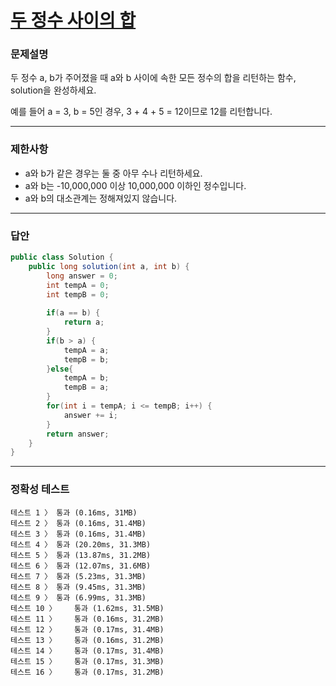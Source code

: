 # <a href="https://school.programmers.co.kr/learn/courses/30/lessons/12912">두 정수 사이의 합</a>

### 문제설명

두 정수 a, b가 주어졌을 때 a와 b 사이에 속한 모든 정수의 합을 리턴하는 함수, solution을 완성하세요.

예를 들어 a = 3, b = 5인 경우, 3 + 4 + 5 = 12이므로 12를 리턴합니다.

***

### 제한사항

 - a와 b가 같은 경우는 둘 중 아무 수나 리턴하세요.
 - a와 b는 -10,000,000 이상 10,000,000 이하인 정수입니다.
 - a와 b의 대소관계는 정해져있지 않습니다.

***

### 답안
``` csharp
public class Solution {
    public long solution(int a, int b) {
        long answer = 0;
        int tempA = 0;
        int tempB = 0;
        
        if(a == b) {
            return a;
        }
        if(b > a) {
            tempA = a;
            tempB = b;
        }else{
            tempA = b;
            tempB = a;
        }
        for(int i = tempA; i <= tempB; i++) {
            answer += i;
        }
        return answer;
    }
}
```

***

### 정확성 테스트
```
테스트 1 〉	통과 (0.16ms, 31MB)
테스트 2 〉	통과 (0.16ms, 31.4MB)
테스트 3 〉	통과 (0.16ms, 31.4MB)
테스트 4 〉	통과 (20.20ms, 31.3MB)
테스트 5 〉	통과 (13.87ms, 31.2MB)
테스트 6 〉	통과 (12.07ms, 31.6MB)
테스트 7 〉	통과 (5.23ms, 31.3MB)
테스트 8 〉	통과 (9.45ms, 31.3MB)
테스트 9 〉	통과 (6.99ms, 31.3MB)
테스트 10 〉	통과 (1.62ms, 31.5MB)
테스트 11 〉	통과 (0.16ms, 31.2MB)
테스트 12 〉	통과 (0.17ms, 31.4MB)
테스트 13 〉	통과 (0.16ms, 31.2MB)
테스트 14 〉	통과 (0.17ms, 31.4MB)
테스트 15 〉	통과 (0.17ms, 31.3MB)
테스트 16 〉	통과 (0.17ms, 31.2MB)
```